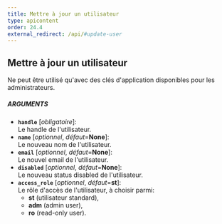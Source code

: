 ```yaml
---
title: Mettre à jour un utilisateur
type: apicontent
order: 24.4
external_redirect: /api/#update-user
---
```


## Mettre à jour un utilisateur
Ne peut être utilisé qu'avec des clés d'application disponibles pour les administrateurs.

##### ARGUMENTS
* **`handle`** [*obligatoire*]:  
    Le handle de l'utilisateur.
* **`name`** [*optionnel*, *défaut*=**None**]:  
    Le nouveau nom de l'utilisateur.
* **`email`** [*optionnel*, *défaut*=**None**]:  
    Le nouvel email de l'utilisateur.
* **`disabled`** [*optionnel*, *défaut*=**None**]:  
    Le nouveau status disabled de l'utilisateur.
* **`access_role`** [*optionnel*, *défaut*=**st**]:  
    Le rôle d'accès de l'utilisateur, à choisir parmi:
    *  **st** (utilisateur standard), 
    *  **adm** (admin user),
    *  **ro** (read-only user).  